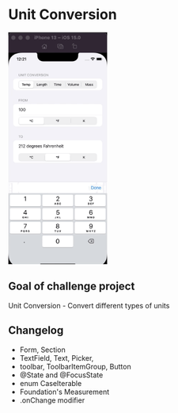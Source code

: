 # Unit Conversion
<img src="../../assets/unit_conversion.gif" width="200" />

## Goal of challenge project

Unit Conversion - Convert different types of units

## Changelog

* Form, Section
* TextField, Text, Picker,
* toolbar, ToolbarItemGroup, Button
* @State and @FocusState
* enum CaseIterable
* Foundation's Measurement
* .onChange modifier